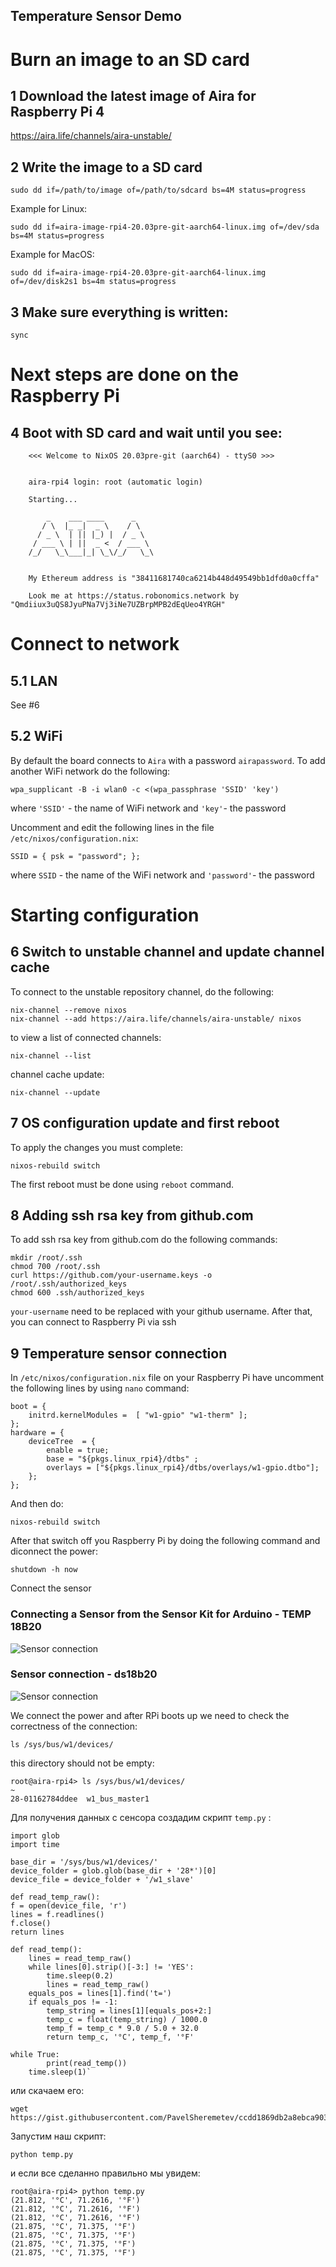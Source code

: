 Temperature Sensor Demo
-----------------------

# Burn an image to an SD card
## 1 Download the latest image of Aira for Raspberry Pi 4

https://aira.life/channels/aira-unstable/

## 2 Write the image to a SD card

```
sudo dd if=/path/to/image of=/path/to/sdcard bs=4M status=progress
```

Example for Linux:

```
sudo dd if=aira-image-rpi4-20.03pre-git-aarch64-linux.img of=/dev/sda bs=4M status=progress
```

Example for MacOS:

```
sudo dd if=aira-image-rpi4-20.03pre-git-aarch64-linux.img of=/dev/disk2s1 bs=4m status=progress
```

## 3 Make sure everything is written:

```
sync
```

# Next steps are done on the Raspberry Pi
## 4 Boot with SD card and wait until you see:

```
    <<< Welcome to NixOS 20.03pre-git (aarch64) - ttyS0 >>>  
  
  
    aira-rpi4 login: root (automatic login)  
  
    Starting...  
    
        _    ___ ____      _      
       / \  |_ _|  _ \    / \   
      / _ \  | || |_) |  / _ \  
     / ___ \ | ||  _ <  / ___ \ 
    /_/   \_\___|_| \_\/_/   \_\
                            

    My Ethereum address is "38411681740ca6214b448d49549bb1dfd0a0cffa"  
  
    Look me at https://status.robonomics.network by "Qmdiiux3uQS8JyuPNa7Vj3iNe7UZBrpMPB2dEqUeo4YRGH"
```

# Connect to network

## 5.1 LAN
See #6

## 5.2 WiFi

By default the board connects to `Aira` with a password `airapassword`.
To add another WiFi network do the following:

```
wpa_supplicant -B -i wlan0 -c <(wpa_passphrase 'SSID' 'key')
```

where `'SSID'` - the name of WiFi network and `'key'`- the password

Uncomment and edit the following lines in the file `/etc/nixos/configuration.nix`:

```
SSID = { psk = "password"; };
```

where `SSID` - the name of the WiFi network and `'password'`- the password

# Starting configuration  
## 6 Switch to unstable channel and update channel cache

To connect to the unstable repository channel, do the following:

```
nix-channel --remove nixos
nix-channel --add https://aira.life/channels/aira-unstable/ nixos
```

to view a list of connected channels: 

```
nix-channel --list
```

channel cache update:

```
nix-channel --update
```

## 7 OS configuration update and first reboot
To apply the changes you must complete:

```
nixos-rebuild switch  
```

The first reboot must be done using `reboot` command.

## 8 Adding ssh rsa key from github.com
To add ssh rsa key from github.com do the following commands:

```
mkdir /root/.ssh
chmod 700 /root/.ssh
curl https://github.com/your-username.keys -o  /root/.ssh/authorized_keys
chmod 600 .ssh/authorized_keys
```

`your-username` need to be replaced with your github username. After that, you can connect to Raspberry Pi via ssh

## 9 Temperature sensor connection

In `/etc/nixos/configuration.nix` file on your Raspberry Pi have uncomment the following lines by using `nano` command:

```
boot = {  
    initrd.kernelModules =  [ "w1-gpio" "w1-therm" ];  
};  
hardware = {  
    deviceTree  = {  
        enable = true;  
        base = "${pkgs.linux_rpi4}/dtbs" ;  
        overlays = ["${pkgs.linux_rpi4}/dtbs/overlays/w1-gpio.dtbo"];  
    };
};
```
And then do:
```
nixos-rebuild switch 
```

After that switch off you Raspberry Pi by doing the following command and diconnect the power:

```
shutdown -h now 
```
Connect the sensor

### Connecting a Sensor from the Sensor Kit for Arduino - TEMP 18B20  

![Sensor connection](images/rpi4_photo.jpeg "Sensor connection")

### Sensor connection - ds18b20

![Sensor connection](images/ds18b20.png "Sensor connection")

We connect the power and after RPi boots up we need to check the correctness of the connection:

```
ls /sys/bus/w1/devices/
```

this directory should not be empty:

```
root@aira-rpi4> ls /sys/bus/w1/devices/                                       ~
28-01162784ddee  w1_bus_master1
```


Для получения данных с сенсора создадим скрипт `temp.py` :  

    import glob  
    import time  
       
    base_dir = '/sys/bus/w1/devices/'  
    device_folder = glob.glob(base_dir + '28*')[0]  
    device_file = device_folder + '/w1_slave'  
      
    def read_temp_raw():  
    f = open(device_file, 'r')  
    lines = f.readlines()  
    f.close()  
    return lines  
       
    def read_temp():  
        lines = read_temp_raw()  
        while lines[0].strip()[-3:] != 'YES':  
            time.sleep(0.2)  
            lines = read_temp_raw()  
        equals_pos = lines[1].find('t=')  
        if equals_pos != -1:  
            temp_string = lines[1][equals_pos+2:]  
            temp_c = float(temp_string) / 1000.0  
            temp_f = temp_c * 9.0 / 5.0 + 32.0  
            return temp_c, '°C', temp_f, '°F'  
        
    while True:    
            print(read_temp())  
        time.sleep(1)`    
        
или скачаем его:  

    wget https://gist.githubusercontent.com/PavelSheremetev/ccdd1869db2a8ebca9036d3be8111291/raw/7319e83f48e85731af27d9496e48f20f5e4afdee/temp.py  
    
Запустим наш скрипт:  

    python temp.py  
и если все сделанно правильно мы увидем:  

    root@aira-rpi4> python temp.py   
    (21.812, '°C', 71.2616, '°F')  
    (21.812, '°C', 71.2616, '°F')  
    (21.812, '°C', 71.2616, '°F')  
    (21.875, '°C', 71.375, '°F')  
    (21.875, '°C', 71.375, '°F')  
    (21.875, '°C', 71.375, '°F')  
    (21.875, '°C', 71.375, '°F')  
